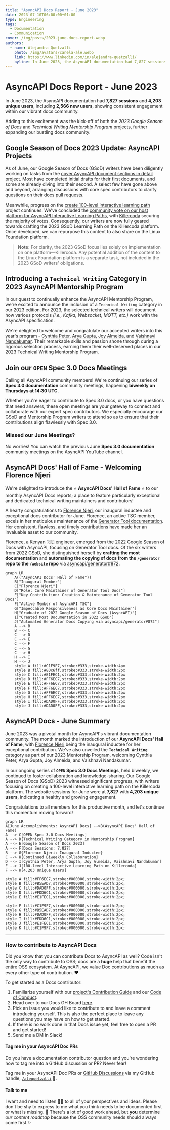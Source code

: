 ```yaml
---
title: "AsyncAPI Docs Report - June 2023"
date: 2023-07-10T06:00:00+01:00
type: Engineering
tags:
  - Documentation
  - Communication
cover: /img/posts/2023-june-docs-report.webp
authors:
  - name: Alejandra Quetzalli
    photo: /img/avatars/canela-ale.webp
    link: https://www.linkedin.com/in/alejandra-quetzalli/
    byline: In June 2023, the AsyncAPI documentation had 7,827 sessions and 4,203 unique users, including 2,566 new users.
---
```


# AsyncAPI Docs Report - June 2023
In June 2023, the AsyncAPI documentation had **7,827 sessions** and **4,203 unique users**, including **2,566 new users**, showing consistent engagement within our vibrant docs community. 

Adding to this excitement was the kick-off of both the _2023 Google Season of Docs_ and _Technical Writing Mentorship Program_ projects, further expanding our bustling docs community.

## Google Season of Docs 2023 Update: AsyncAPI Projects
As of June, our Google Season of Docs (GSoD) writers have been diligently working on tasks from the [cover AsyncAPI document sections in detail](https://github.com/asyncapi/website/issues/1507) project. Most have completed initial drafts for their first documents, and some are already diving into their second. A select few have gone above and beyond, arranging discussions with core spec contributors to clarify questions on their docs pull requests.

Meanwhile, progress on the [create 100-level interactive learning path](https://github.com/asyncapi/website/issues/1520) project continues. We've concluded the [community vote on our host platform for AsyncAPI Interactive Learning Paths](https://github.com/orgs/asyncapi/discussions/711), with [Killercoda](https://killercoda.com) securing the majority of votes. Consequently, our writers are now fully geared towards crafting the 2023 GSoD Learning Path on the Killercoda platform. Once developed, we can repurpose this content to also share on the Linux Foundation platform.

> **Note:** For clarity, the 2023 GSoD focus lies solely on implementation on one platform—Killercoda. Any potential addition of the content to the Linux Foundation platform is a separate task, not included in the 2023 GSoD writers' obligations.


## Introducing a `Technical Writing` Category in 2023 AsyncAPI Mentorship Program
In our quest to continually enhance the AsyncAPI Mentorship Program, we're excited to announce the inclusion of a `Technical Writing` category in our 2023 edition. For 2023, the selected technical writers will document how various protocols _(i.e., Kafka, Websocket, MQTT, etc.)_ work with the AsyncAPI specification.

We're delighted to welcome and congratulate our accepted writers into this year's program - [Cynthia Peter](https://github.com/CynthiaPeter), [Arya Gupta](https://github.com/Arya-Gupta), [Joy Almeida](https://github.com/J0SAL), and [Vaishnavi Nandakumar](https://github.com/VaishnaviNandakumar). Their remarkable skills and passion shone through during a rigorous selection process, earning them their well-deserved places in our 2023 Technical Writing Mentorship Program.

## Join our `OPEN` Spec 3.0 Docs Meetings
Calling all AsyncAPI community members! We're continuing our series of **Spec 3.0 documentation** community meetings, happening **biweekly on Thursdays at 14:30 UTC**.

Whether you're eager to contribute to Spec 3.0 docs, or you have questions that need answers, these open meetings are your gateway to connect and collaborate with our expert spec contributors. We especially encourage our GSoD and Mentorship Program writers to attend so as to ensure that their contributions align flawlessly with Spec 3.0.

### Missed our June Meetings?
No worries! You can watch the previous June **Spec 3.0 documentation** community meetings on the AsyncAPI YouTube channel.

<YouTube id="dRu9itGfJ1E" />

## AsyncAPI Docs' Hall of Fame - Welcoming Florence Njeri
We're delighted to introduce the ⭐ **AsyncAPI Docs' Hall of Fame** ⭐ to our monthly AsyncAPI Docs reports; a place to feature particularly exceptional and dedicated technical writing maintainers and contributors! 

A hearty congratulations to [Florence Njeri](https://github.com/Florence-Njeri), our inaugural inductee and exceptional docs contributor for June. Florence, an active TSC member, excels in her meticulous maintenance of the [Generator Tool documentation](https://www.asyncapi.com/docs/tools/generator). Her consistent, flawless, and timely contributions have made her an invaluable asset to our community.

Florence, a Kenyan 🇰🇪 engineer, emerged from the 2022 Google Season of Docs with AsyncAPI, focusing on Generator Tool docs. Of the six writers from 2022 GSoD, she distinguished herself by **crafting the most documentation** and **automating the copying of docs from the `/generator` repo to the `/website` repo** via [asyncapi/generator#872](https://github.com/asyncapi/generator/pull/872).


```mermaid
graph LR
    A(("AsyncAPI Docs' Hall of Fame"))
    B["Inaugural Member"]
    C["Florence Njeri"]
    D["Role: Core Maintainer of Generator Tool Docs"]
    E["Key Contribution: Creation & Maintenance of Generator Tool Docs"]
    F["Active Member of AsyncAPI TSC"]
    G["Impeccable Responsiveness as Core Docs Maintainer"]
    H["Graduate of 2022 Google Season of Docs (AsyncAPI)"]
    I["Created Most Documentation in 2022 GSoD"]
    J["Automated Generator Docs Copying via asyncapi/generator#872"]
    A --> B
    B --> C
    C --> D
    C --> E
    C --> F
    C --> G
    C --> H
    H --> I
    H --> J
    style A fill:#C1F9F7,stroke:#333,stroke-width:4px 
    style B fill:#80c6ff,stroke:#333,stroke-width:2px
    style C fill:#E1FEC1,stroke:#333,stroke-width:2px
    style D fill:#FF6EC7,stroke:#333,stroke-width:2px
    style E fill:#FF6EC7,stroke:#333,stroke-width:2px
    style F fill:#FF6EC7,stroke:#333,stroke-width:2px
    style G fill:#FF6EC7,stroke:#333,stroke-width:2px
    style H fill:#FF6EC7,stroke:#333,stroke-width:2px
    style I fill:#DAD0FF,stroke:#333,stroke-width:2px
    style J fill:#DAD0FF,stroke:#333,stroke-width:2px
```


## AsyncAPI Docs - June Summary
June 2023 was a pivotal month for AsyncAPI's vibrant documentation community. The month marked the introduction of our **AsyncAPI Docs' Hall of Fame**, with [Florence Njeri](https://github.com/Florence-Njeri) being the inaugural inductee for her exceptional contribution. We've also unveiled the **`Technical Writing`** category as part of our 2023 Mentorship Program, welcoming Cynthia Peter, Arya Gupta, Joy Almeida, and Vaishnavi Nandakumar.

In our ongoing series of **`OPEN` Spec 3.0 Docs Meetings**, held biweekly, we continued to foster collaboration and knowledge-sharing. Our Google Season of Docs (GSoD) 2023 witnessed significant progress, with writers focusing on creating a 100-level interactive learning path on the Killercoda platform. The website sessions for June were at **7,827** with **4,203 unique users**, indicating a healthy and growing engagement.

Congratulations to all members for this productive month, and let's continue this momentum moving forward!

```mermaid
graph LR
A[June Accomplishments: AsyncAPI Docs] -->B(AsyncAPI Docs' Hall of Fame)
A --> C[OPEN Spec 3.0 Docs Meetings]
A --> D[Technical Writing Category in Mentorship Program]
A --> E[Google Season of Docs 2023]
A --> F[Docs Sessions: 7,827]
B --> G{Florence Njeri: Inaugural Inductee}
C --> H[Continued Biweekly Collaboration]
D --> I[Cynthia Peter, Arya Gupta, Joy Almeida, Vaishnavi Nandakumar]
E --> J[100-level Interactive Learning Path on Killercoda]
F --> K[4,203 Unique Users]

style A fill:#FF6EC7,stroke:#000000,stroke-width:2px;
style B fill:#B5EAD7,stroke:#000000,stroke-width:2px;
style C fill:#DAD0FF,stroke:#000000,stroke-width:2px;
style D fill:#FDD6C1,stroke:#000000,stroke-width:2px; 
style E fill:#E1FEC1,stroke:#000000,stroke-width:2px;

style F fill:#C1F9F7,stroke:#000000,stroke-width:2px;
style G fill:#B5EAD7,stroke:#000000,stroke-width:2px;
style H fill:#DAD0FF,stroke:#000000,stroke-width:2px; 
style I fill:#FDD6C1,stroke:#000000,stroke-width:2px; 
style J fill:#E1FEC1,stroke:#000000,stroke-width:2px;
style K fill:#C1F9F7,stroke:#000000,stroke-width:2px;
```

---

### How to contribute to AsyncAPI Docs
Did you know that you can contribute Docs to AsyncAPI as well? Code isn't the only way to contribute to OSS; docs are a **huge** help that benefit the entire OSS ecosystem. At AsyncAPI, we value Doc contributions as much as every other type of contribution. ❤️

To get started as a Docs contributor:
1. Familiarize yourself with our [project's Contribution Guide](https://github.com/asyncapi/community/blob/master/CONTRIBUTING.md) and our [Code of Conduct](https://github.com/asyncapi/.github/blob/master/CODE_OF_CONDUCT.md).
2. Head over to our Docs GH Board [here](https://github.com/orgs/asyncapi/projects/12).
3. Pick an issue you would like to contribute to and leave a comment introducing yourself. This is also the perfect place to leave any questions you may have on how to get started. 
4. If there is no work done in that Docs issue yet, feel free to open a PR and get started!
5. Send me a DM in Slack! 

#### Tag me in your AsyncAPI Doc PRs
Do you have a documentation contributor question and you're wondering how to tag me into a GitHub discussion or PR? Never fear!

Tag me in your AsyncAPI Doc PRs or [GitHub Discussions](https://github.com/asyncapi/community/discussions/categories/docs) via my GitHub handle, [`/alequetzalli`](https://github.com/quetzalliwrites) 🐙.

#### Talk to me
I want and need to listen 👂🏽 to all of your perspectives and ideas. Please don't be shy to express to me what you think needs to be documented first or what is missing. 📝 There's a lot of good work ahead, but **you** determine _our content roadmap_ because the OSS community needs should always come first.✨
